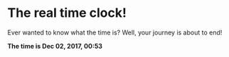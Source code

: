 # The real time clock!

Ever wanted to know what the time is? Well, your journey is about to end!

**The time is Dec 02, 2017, 00:53**